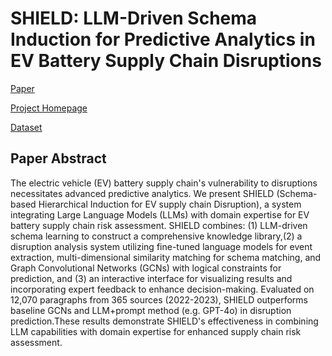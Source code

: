 # SHIELD: LLM-Driven Schema Induction for Predictive Analytics in EV Battery Supply Chain Disruptions

[Paper](https://arxiv.org/pdf/2408.05357)

[Project Homepage](https://f1y1113.github.io/MFI/)

[Dataset](https://drive.google.com/drive/folders/12kH2S9Rr7ev_XejRZ3HNPhKfk01-dSEv?usp=sharing)

## Paper Abstract

The electric vehicle (EV) battery supply chain's vulnerability to disruptions necessitates advanced predictive analytics. We present SHIELD (Schema-based Hierarchical Induction for EV supply chain Disruption), a system integrating Large Language Models (LLMs) with domain expertise for EV battery supply chain risk assessment. SHIELD combines: (1) LLM-driven schema learning to construct a comprehensive knowledge library,(2) a disruption analysis system utilizing fine-tuned language models for event extraction, multi-dimensional similarity matching for schema matching, and Graph Convolutional Networks (GCNs) with logical constraints for prediction, and (3) an interactive interface for visualizing results and incorporating expert feedback to enhance decision-making. Evaluated on 12,070 paragraphs from 365 sources (2022-2023), SHIELD outperforms baseline GCNs and LLM+prompt method (e.g. GPT-4o) in disruption prediction.These results demonstrate SHIELD's effectiveness in combining LLM capabilities with domain expertise for enhanced supply chain risk assessment.

